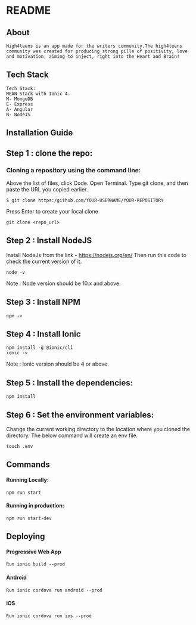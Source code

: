 # README

## About
```
High4teens is an app made for the writers community.The high4teens community was created for producing strong pills of positivity, love and motivation, aiming to inject, right into the Heart and Brain!
```

## Tech Stack
```
Tech Stack: 
MEAN Stack with Ionic 4.
M- MongoDB
E- Express
A- Angular
N- NodeJS

```

## Installation Guide
 ## Step 1 : clone the repo:
### Cloning a repository using the command line:

Above the list of files, click  Code.
Open Terminal.
Type git clone, and then paste the URL you copied earlier.
```
$ git clone https:/github.com/YOUR-USERNAME/YOUR-REPOSITORY
```
Press Enter to create your local clone

 ```
git clone <repo_url>

 ```
## Step 2 : Install NodeJS
Install NodeJs from the link - 
https://nodejs.org/en/
Then run this code to check the current version of it.

```
node -v
```
Note : Node version should be 10.x and above.
## Step 3 : Install NPM
```
npm -v
```
## Step 4 : Install Ionic
```
npm install -g @ionic/cli
ionic -v
```
Note : Ionic version should be 4 or  above.

 ## Step 5 : Install the dependencies:
 ```
 npm install
```
 ## Step 6 : Set the environment variables:
Change the current working directory to the location where you cloned the directory.
The below command will create an env file.
 ```
 touch .env
```


## Commands
#### Running Locally:
```
npm run start
```

#### Running in production:
```
npm run start-dev
```
## Deploying
#### Progressive Web App
```
Run ionic build --prod
```
#### Android
```
Run ionic cordova run android --prod
```
#### iOS
```
Run ionic cordova run ios --prod
```

